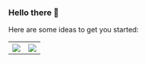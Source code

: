 ### Hello there 👋

<!-- **Samadeol/Samadeol** is a ✨ _special_ ✨ repository because its `README.md` (this file) appears on your GitHub profile. -->Here are some ideas to get you started:

<!-- - 🔭 I’m currently working on ...
- 🌱 I’m currently learning ...
- 👯 I’m looking to collaborate on ...
- 🤔 I’m looking for help with ...
- 💬 Ask me about ...
- 📫 How to reach me: ...
- 😄 Pronouns: ...
- ⚡ Fun fact: ...
 -->

<table>
  <tr>
    <th><img src="https://github-readme-stats.vercel.app/api?username=Samadeol&show_icons=true&hide_border=true&border_radius=0&count_private=true&theme=radical" /></th>
    <th><img src="https://github-readme-stats.vercel.app/api/top-langs/?username=Samadeol&layout=compact&langs_count=100&hide_border=true&border_radius=0&card_width=450&theme=radical" /></th>
  </tr>
</table>
